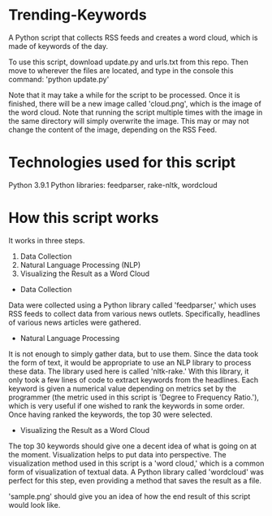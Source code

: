 # Trending-Keywords
A Python script that collects RSS feeds and creates a word cloud, which is made of keywords of the day.

To use this script, download update.py and urls.txt from this repo. Then move to wherever the files are located, and type in the console this command:
'python update.py'

Note that it may take a while for the script to be processed.
Once it is finished, there will be a new image called 'cloud.png', which is the image of the word cloud.
Note that running the script multiple times with the image in the same directory will simply overwrite the image. This may or may not change the content 
of the image, depending on the RSS Feed.

# Technologies used for this script
Python 3.9.1
Python libraries: feedparser, rake-nltk, wordcloud

# How this script works
It works in three steps.

1) Data Collection
2) Natural Language Processing (NLP)
3) Visualizing the Result as a Word Cloud

- Data Collection

Data were collected using a Python library called 'feedparser,' which uses RSS feeds to collect data from various news outlets. 
Specifically, headlines of various news articles were gathered.

- Natural Language Processing

It is not enough to simply gather data, but to use them. Since the data took the form of text, it would be appropriate to use an NLP library 
to process these data. The library used here is called 'nltk-rake.' With this library, it only took a few lines of code to extract keywords 
from the headlines. 
Each keyword is given a numerical value depending on metrics set by the programmer (the metric used in this script is 'Degree to Frequency Ratio.'),
which is very useful if one wished to rank the keywords in some order.
Once having ranked the keywords, the top 30 were selected.

- Visualizing the Result as a Word Cloud

The top 30 keywords should give one a decent idea of what is going on at the moment. Visualization helps to put data into perspective.
The visualization method used in this script is a 'word cloud,' which is a common form of visualization of textual data. 
A Python library called 'wordcloud' was perfect for this step, even providing a method that saves the result as a file.

'sample.png' should give you an idea of how the end result of this script would look like.
